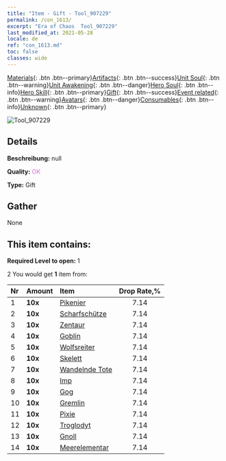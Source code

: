 ```yaml
---
title: "Item - Gift - Tool_907229"
permalink: /con_1613/
excerpt: "Era of Chaos  Tool_907229"
last_modified_at: 2021-05-28
locale: de
ref: "con_1613.md"
toc: false
classes: wide
---
```

 [Materials](/ItemsDE/){: .btn .btn--primary}[Artifacts](/ItemsDE/Artifacts/){: .btn .btn--success}[Unit Soul](/ItemsDE/UnitSoul/){: .btn .btn--warning}[Unit Awakening](/ItemsDE/UnitAwakening/){: .btn .btn--danger}[Hero Soul](/ItemsDE/HeroSoul/){: .btn .btn--info}[Hero Skill](/ItemsDE/HeroSkill/){: .btn .btn--primary}[Gift](/ItemsDE/Gift/){: .btn .btn--success}[Event related](/ItemsDE/Events/){: .btn .btn--warning}[Avatars](/ItemsDE/Avatars/){: .btn .btn--danger}[Consumables](/ItemsDE/Consumables/){: .btn .btn--info}[Unknown](/ItemsDE/Unknown/){: .btn .btn--primary}

 ![Tool_907229](/images/t/i_907167.png)

## Details
 **Beschreibung:** null

 **Quality:** <span style="color: #DA70D6">OK</span>

 **Type:** Gift

## Gather

  None

## This item contains:

 **Required Level to open:** 1

 2 You would get **1** item  from:

  | Nr | Amount |     Item    | Drop Rate,% |
  |:---|:-------|:------------|:---------:|
  | 1 |  **10x** | [Pikenier](/ItemsDE/unt_190/) | 7.14 | 
  | 2 |  **10x** | [Scharfschütze](/ItemsDE/unt_191/) | 7.14 | 
  | 3 |  **10x** | [Zentaur](/ItemsDE/unt_199/) | 7.14 | 
  | 4 |  **10x** | [Goblin](/ItemsDE/unt_217/) | 7.14 | 
  | 5 |  **10x** | [Wolfsreiter](/ItemsDE/unt_218/) | 7.14 | 
  | 6 |  **10x** | [Skelett](/ItemsDE/unt_208/) | 7.14 | 
  | 7 |  **10x** | [Wandelnde Tote](/ItemsDE/unt_209/) | 7.14 | 
  | 8 |  **10x** | [Imp](/ItemsDE/unt_226/) | 7.14 | 
  | 9 |  **10x** | [Gog](/ItemsDE/unt_227/) | 7.14 | 
  | 10 |  **10x** | [Gremlin](/ItemsDE/unt_235/) | 7.14 | 
  | 11 |  **10x** | [Pixie](/ItemsDE/unt_262/) | 7.14 | 
  | 12 |  **10x** | [Troglodyt](/ItemsDE/unt_244/) | 7.14 | 
  | 13 |  **10x** | [Gnoll](/ItemsDE/unt_253/) | 7.14 | 
  | 14 |  **10x** | [Meerelementar](/ItemsDE/unt_275/) | 7.14 | 
